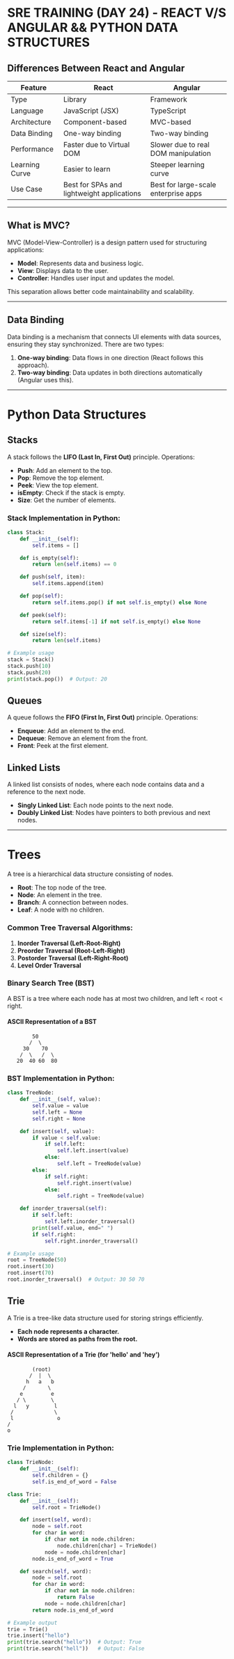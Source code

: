 # SRE TRAINING (DAY 24) - REACT V/S ANGULAR && PYTHON DATA STRUCTURES
## Differences Between React and Angular

| Feature         | React  | Angular  |
|---------------|--------|---------|
| Type         | Library | Framework |
| Language     | JavaScript (JSX) | TypeScript |
| Architecture | Component-based | MVC-based |
| Data Binding | One-way binding | Two-way binding |
| Performance  | Faster due to Virtual DOM | Slower due to real DOM manipulation |
| Learning Curve | Easier to learn | Steeper learning curve |
| Use Case     | Best for SPAs and lightweight applications | Best for large-scale enterprise apps |

---

## What is MVC?
MVC (Model-View-Controller) is a design pattern used for structuring applications:

- **Model**: Represents data and business logic.
- **View**: Displays data to the user.
- **Controller**: Handles user input and updates the model.

This separation allows better code maintainability and scalability.

---

## Data Binding
Data binding is a mechanism that connects UI elements with data sources, ensuring they stay synchronized. There are two types:

1. **One-way binding**: Data flows in one direction (React follows this approach).
2. **Two-way binding**: Data updates in both directions automatically (Angular uses this).

---

# Python Data Structures

## Stacks
A stack follows the **LIFO (Last In, First Out)** principle. Operations:

- **Push**: Add an element to the top.
- **Pop**: Remove the top element.
- **Peek**: View the top element.
- **isEmpty**: Check if the stack is empty.
- **Size**: Get the number of elements.

### Stack Implementation in Python:
```python
class Stack:
    def __init__(self):
        self.items = []

    def is_empty(self):
        return len(self.items) == 0

    def push(self, item):
        self.items.append(item)

    def pop(self):
        return self.items.pop() if not self.is_empty() else None

    def peek(self):
        return self.items[-1] if not self.is_empty() else None

    def size(self):
        return len(self.items)

# Example usage
stack = Stack()
stack.push(10)
stack.push(20)
print(stack.pop())  # Output: 20
```

## Queues
A queue follows the **FIFO (First In, First Out)** principle. Operations:

- **Enqueue**: Add an element to the end.
- **Dequeue**: Remove an element from the front.
- **Front**: Peek at the first element.

## Linked Lists
A linked list consists of nodes, where each node contains data and a reference to the next node.

- **Singly Linked List**: Each node points to the next node.
- **Doubly Linked List**: Nodes have pointers to both previous and next nodes.

---

# Trees
A tree is a hierarchical data structure consisting of nodes.

- **Root**: The top node of the tree.
- **Node**: An element in the tree.
- **Branch**: A connection between nodes.
- **Leaf**: A node with no children.

### Common Tree Traversal Algorithms:
1. **Inorder Traversal (Left-Root-Right)**
2. **Preorder Traversal (Root-Left-Right)**
3. **Postorder Traversal (Left-Right-Root)**
4. **Level Order Traversal**

### Binary Search Tree (BST)
A BST is a tree where each node has at most two children, and left < root < right.

#### ASCII Representation of a BST
```
        50
       /  \
     30    70
    /  \   /  \
   20  40 60  80
```

### BST Implementation in Python:
```python
class TreeNode:
    def __init__(self, value):
        self.value = value
        self.left = None
        self.right = None

    def insert(self, value):
        if value < self.value:
            if self.left:
                self.left.insert(value)
            else:
                self.left = TreeNode(value)
        else:
            if self.right:
                self.right.insert(value)
            else:
                self.right = TreeNode(value)

    def inorder_traversal(self):
        if self.left:
            self.left.inorder_traversal()
        print(self.value, end=" ")
        if self.right:
            self.right.inorder_traversal()

# Example usage
root = TreeNode(50)
root.insert(30)
root.insert(70)
root.inorder_traversal()  # Output: 30 50 70
```

## Trie
A Trie is a tree-like data structure used for storing strings efficiently.

- **Each node represents a character.**
- **Words are stored as paths from the root.**

#### ASCII Representation of a Trie (for 'hello' and 'hey')
```
        (root)
       /  |  \
      h   a   b
     /       \
    e         e
   / \        \
  l   y        l
 /             \
 l              o
/                
o                
```

### Trie Implementation in Python:
```python
class TrieNode:
    def __init__(self):
        self.children = {}
        self.is_end_of_word = False

class Trie:
    def __init__(self):
        self.root = TrieNode()

    def insert(self, word):
        node = self.root
        for char in word:
            if char not in node.children:
                node.children[char] = TrieNode()
            node = node.children[char]
        node.is_end_of_word = True

    def search(self, word):
        node = self.root
        for char in word:
            if char not in node.children:
                return False
            node = node.children[char]
        return node.is_end_of_word

# Example output
trie = Trie()
trie.insert("hello")
print(trie.search("hello"))  # Output: True
print(trie.search("hell"))   # Output: False
```


